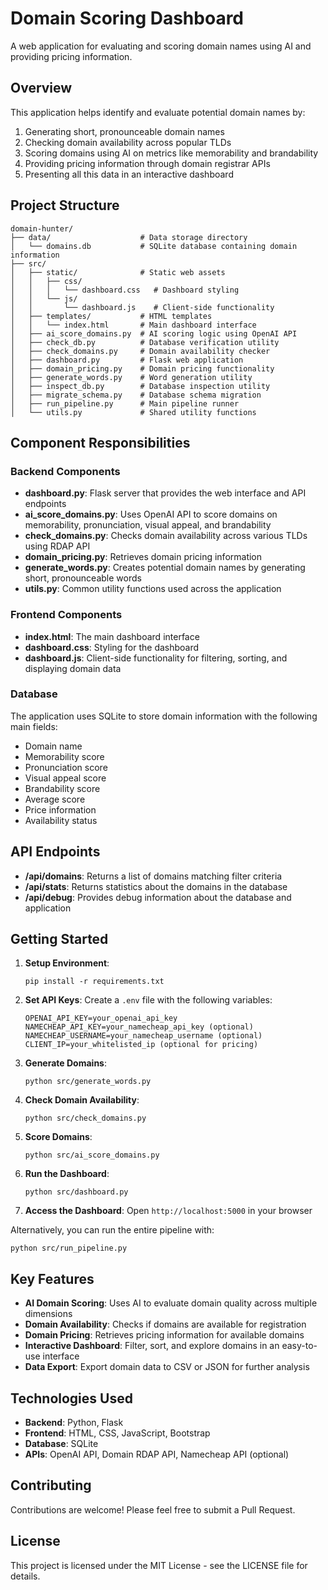 # Domain Scoring Dashboard

A web application for evaluating and scoring domain names using AI and providing pricing information.

## Overview

This application helps identify and evaluate potential domain names by:
1. Generating short, pronounceable domain names
2. Checking domain availability across popular TLDs
3. Scoring domains using AI on metrics like memorability and brandability
4. Providing pricing information through domain registrar APIs
5. Presenting all this data in an interactive dashboard

## Project Structure

```
domain-hunter/
├── data/                    # Data storage directory
│   └── domains.db           # SQLite database containing domain information
├── src/
│   ├── static/              # Static web assets
│   │   ├── css/
│   │   │   └── dashboard.css   # Dashboard styling
│   │   └── js/
│   │       └── dashboard.js    # Client-side functionality
│   ├── templates/           # HTML templates
│   │   └── index.html       # Main dashboard interface
│   ├── ai_score_domains.py  # AI scoring logic using OpenAI API
│   ├── check_db.py          # Database verification utility
│   ├── check_domains.py     # Domain availability checker
│   ├── dashboard.py         # Flask web application
│   ├── domain_pricing.py    # Domain pricing functionality
│   ├── generate_words.py    # Word generation utility
│   ├── inspect_db.py        # Database inspection utility
│   ├── migrate_schema.py    # Database schema migration
│   ├── run_pipeline.py      # Main pipeline runner
│   └── utils.py             # Shared utility functions
```

## Component Responsibilities

### Backend Components

- **dashboard.py**: Flask server that provides the web interface and API endpoints
- **ai_score_domains.py**: Uses OpenAI API to score domains on memorability, pronunciation, visual appeal, and brandability
- **check_domains.py**: Checks domain availability across various TLDs using RDAP API
- **domain_pricing.py**: Retrieves domain pricing information
- **generate_words.py**: Creates potential domain names by generating short, pronounceable words
- **utils.py**: Common utility functions used across the application

### Frontend Components

- **index.html**: The main dashboard interface
- **dashboard.css**: Styling for the dashboard
- **dashboard.js**: Client-side functionality for filtering, sorting, and displaying domain data

### Database

The application uses SQLite to store domain information with the following main fields:
- Domain name
- Memorability score
- Pronunciation score
- Visual appeal score
- Brandability score
- Average score
- Price information
- Availability status

## API Endpoints

- **/api/domains**: Returns a list of domains matching filter criteria
- **/api/stats**: Returns statistics about the domains in the database
- **/api/debug**: Provides debug information about the database and application

## Getting Started

1. **Setup Environment**:
   ```
   pip install -r requirements.txt
   ```

2. **Set API Keys**:
   Create a `.env` file with the following variables:
   ```
   OPENAI_API_KEY=your_openai_api_key
   NAMECHEAP_API_KEY=your_namecheap_api_key (optional)
   NAMECHEAP_USERNAME=your_namecheap_username (optional)
   CLIENT_IP=your_whitelisted_ip (optional for pricing)
   ```

3. **Generate Domains**:
   ```
   python src/generate_words.py
   ```

4. **Check Domain Availability**:
   ```
   python src/check_domains.py
   ```

5. **Score Domains**:
   ```
   python src/ai_score_domains.py
   ```

6. **Run the Dashboard**:
   ```
   python src/dashboard.py
   ```

7. **Access the Dashboard**:
   Open `http://localhost:5000` in your browser

Alternatively, you can run the entire pipeline with:
```
python src/run_pipeline.py
```

## Key Features

- **AI Domain Scoring**: Uses AI to evaluate domain quality across multiple dimensions
- **Domain Availability**: Checks if domains are available for registration
- **Domain Pricing**: Retrieves pricing information for available domains
- **Interactive Dashboard**: Filter, sort, and explore domains in an easy-to-use interface
- **Data Export**: Export domain data to CSV or JSON for further analysis

## Technologies Used

- **Backend**: Python, Flask
- **Frontend**: HTML, CSS, JavaScript, Bootstrap
- **Database**: SQLite
- **APIs**: OpenAI API, Domain RDAP API, Namecheap API (optional)

## Contributing

Contributions are welcome! Please feel free to submit a Pull Request.

## License

This project is licensed under the MIT License - see the LICENSE file for details.